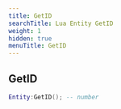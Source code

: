 ```yaml
---
title: GetID
searchTitle: Lua Entity GetID
weight: 1
hidden: true
menuTitle: GetID
---
```

## GetID
```lua
Entity:GetID(); -- number
```